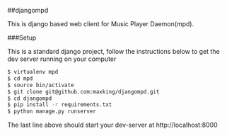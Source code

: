 ##djangompd

This is django based web client for Music Player Daemon(mpd).


###Setup

This is a standard django project, follow the instructions below
to get the dev server running on your computer


```bash
$ virtualenv mpd
$ cd mpd
$ source bin/activate
$ git clone git@github.com:maxking/djangompd.git
$ cd djangompd
$ pip install -r requirements.txt
$ python manage.py runserver
```

The last line above should start your dev-server at http://localhost:8000

